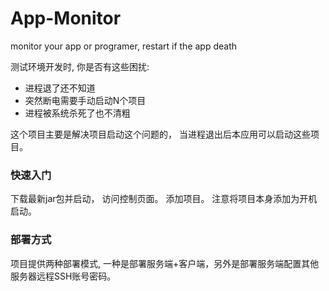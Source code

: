 # App-Monitor
monitor your app or programer, restart if the app death


测试环境开发时, 你是否有这些困扰:
- 进程退了还不知道
- 突然断电需要手动启动N个项目
- 进程被系统杀死了也不清粗

这个项目主要是解决项目启动这个问题的， 当进程退出后本应用可以启动这些项目。

### 快速入门
下载最新jar包并启动， 访问控制页面。 添加项目。 注意将项目本身添加为开机启动。



### 部署方式
项目提供两种部署模式, 一种是部署服务端+客户端，另外是部署服务端配置其他服务器远程SSH账号密码。